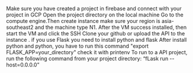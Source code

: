 Make sure you have created a project in firebase and connect with your project in GCP
Open the project directory on the local machine
Go to the compute engine.Then create instance make sure your region is asia-southeast2 and the machine type N1.
After the VM success installed, then start the VM and click the SSH
Clone your github or upload the API to the instance . if you use Flask you need to install python and flask
After install python and python, you have to run this command "export FLASK_APP=your_directory" check it with printenv
To run to a API project, run the following command from your project directory: “fLask run --host=0.0.0.0”
